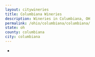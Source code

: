 ```yaml
---
layout: citywineries
title: Columbiana Wineries
description: Wineries in Columbiana, OH
permalink: /ohio/columbiana/columbiana/
state: oh
county: columbiana
city: columbiana
---
```

-
